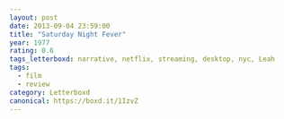 ```yaml
---
layout: post 
date: 2013-09-04 23:59:00
title: "Saturday Night Fever"
year: 1977
rating: 0.6
tags_letterboxd: narrative, netflix, streaming, desktop, nyc, Leah
tags:
  - film
  - review
category: Letterboxd
canonical: https://boxd.it/1IzvZ
---
```

